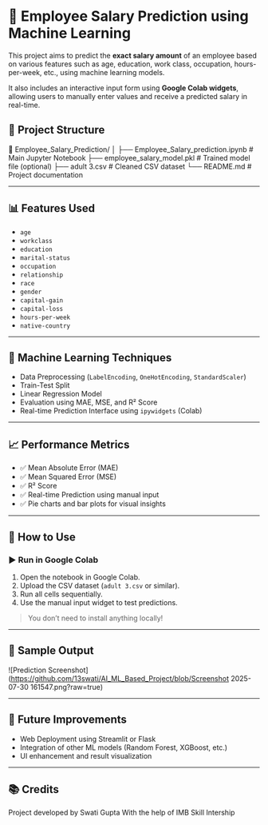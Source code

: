 # 💼 Employee Salary Prediction using Machine Learning

This project aims to predict the **exact salary amount** of an employee based on various features such as age, education, work class, occupation, hours-per-week, etc., using machine learning models.

It also includes an interactive input form using **Google Colab widgets**, allowing users to manually enter values and receive a predicted salary in real-time.

## 📁 Project Structure

📂 Employee_Salary_Prediction/
│
├── Employee_Salary_prediction.ipynb # Main Jupyter Notebook
├── employee_salary_model.pkl # Trained model file (optional)
├── adult 3.csv # Cleaned CSV dataset
└── README.md # Project documentation

---

## 📊 Features Used

- `age`
- `workclass`
- `education`
- `marital-status`
- `occupation`
- `relationship`
- `race`
- `gender`
- `capital-gain`
- `capital-loss`
- `hours-per-week`
- `native-country`

---

## 🔧 Machine Learning Techniques

- Data Preprocessing (`LabelEncoding`, `OneHotEncoding`, `StandardScaler`)
- Train-Test Split
- Linear Regression Model
- Evaluation using MAE, MSE, and R² Score
- Real-time Prediction Interface using `ipywidgets` (Colab)

---

## 📈 Performance Metrics

- ✅ Mean Absolute Error (MAE)
- ✅ Mean Squared Error (MSE)
- ✅ R² Score
- ✅ Real-time Prediction using manual input
- ✅ Pie charts and bar plots for visual insights

---

## 🧪 How to Use

### ▶️ Run in Google Colab
1. Open the notebook in Google Colab.
2. Upload the CSV dataset (`adult 3.csv` or similar).
3. Run all cells sequentially.
4. Use the manual input widget to test predictions.

> You don’t need to install anything locally!

---

## 📸 Sample Output
![Prediction Screenshot](https://github.com/13swati/AI_ML_Based_Project/blob/Screenshot 2025-07-30 161547.png?raw=true)

---

## 🚀 Future Improvements
- Web Deployment using Streamlit or Flask
- Integration of other ML models (Random Forest, XGBoost, etc.)
- UI enhancement and result visualization

---

## 📚 Credits
Project developed by Swati Gupta 
With the help of IMB Skill Intership

